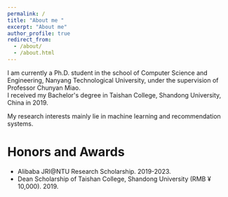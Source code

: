 ```yaml
---
permalink: /
title: "About me "
excerpt: "About me"
author_profile: true
redirect_from: 
  - /about/
  - /about.html
---
```

I am currently a Ph.D. student in the school of Computer Science and Engineering, Nanyang Technological University, under the supervision of Professor Chunyan Miao. <br>
I received my Bachelor's degree in Taishan College, Shandong University, China in 2019. <br>

My research interests mainly lie in machine learning and recommendation systems.


# Honors and Awards
* Alibaba JRI@NTU Research Scholarship. 2019-2023.
* Dean Scholarship of Taishan College, Shandong University (RMB &yen; 10,000). 2019.

<!---Activity and Service--->
<!---Experience--->

